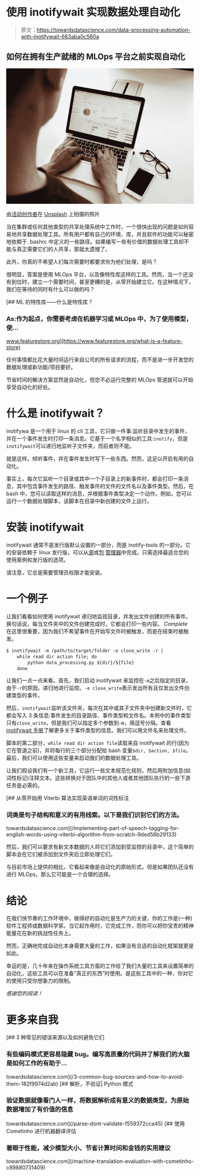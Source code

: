 # 使用 inotifywait 实现数据处理自动化

> 原文：<https://towardsdatascience.com/data-processing-automation-with-inotifywait-663aba0c560a>

## 如何在拥有生产就绪的 MLOps 平台之前实现自动化

![](img/fcb703de2552865a4b870def03c08680.png)

由[活动创作者](https://unsplash.com/@campaign_creators?utm_source=medium&utm_medium=referral)在 [Unsplash](https://unsplash.com?utm_source=medium&utm_medium=referral) 上拍摄的照片

当在集群或任何其他类型的共享处理系统中工作时，一个很快出现的问题是如何容易地共享数据处理工具。所有用户都有自己的环境、库，并且软件的功能可以秘密地依赖于. bashrc 中定义的一些路径。如果编写一些有价值的数据处理工具却不能与真正需要它们的人共享，那就太遗憾了。

此外，你真的不希望人们每次需要时都要求你为他们处理，是吗？

很明显，答案是使用 MLOps 平台，以及像特性库这样的工具。然而，当一个还没有到位时，建立一个需要时间，甚至更糟的是，从零开始建立它。在这种情况下，我们在等待的同时有什么可以做的吗？

[](https://www.featurestore.org/what-is-a-feature-store) [## ML 的特性库——什么是特性库？

### ‍As:作为起点，你需要考虑在机器学习或 MLOps 中，为了使用模型，使…

www.featurestore.org](https://www.featurestore.org/what-is-a-feature-store) 

任何事情都比花大量时间运行来自公司的所有请求的流程，而不是进一步开发您的数据处理或新功能/项目要好。

节省时间的解决方案显然是自动化，但您不必运行完整的 MLOps 管道就可以开始享受自动化的好处。

# 什么是 inotifywait？

inotifywa 是一个用于 linux 的 cli 工具，它只做一件事:监听目录中发生的事件，并在一个事件发生时打印一条消息。它基于一个名字相似的工具:`inotify`，但是`inotifywait`可以递归地监听子文件夹，而前者则不能。

就是这样。倾听事件，并在事件发生时写下一些东西。然而，这足以开启有用的自动化。

事实上，每次它监听一个目录或其中一个子目录上的新事件时，都会打印一条消息，其中包含事件发生的路径、触发事件的文件的文件名以及事件类型。然后，在 bash 中，您可以读取这样的消息，并根据事件类型决定一个动作。例如，您可以运行一个数据处理脚本，该脚本在目录中新创建的文件上运行。

# 安装 inotifywait

inotifywait 通常不是发行版默认设置的一部分，而是 inotify-tools 的一部分。它的安装依赖于 linux 发行版，可以从[源](https://docs.rockylinux.org/books/learning_rsync/06_rsync_inotify/)或[包](https://ubuntu.pkgs.org/20.04/ubuntu-universe-amd64/inotify-tools_3.14-8_amd64.deb.html) [管理器](https://src.fedoraproject.org/rpms/inotify-tools)中完成。只需选择最适合您的使用案例和发行版的选项。

请注意，它总是需要管理员权限才能安装。

# 一个例子

让我们看看如何使用 inotifywait 递归地监视目录，并发出文件创建的所有事件。换句话说，每当文件夹中的文件创建完成时，它都会打印一些内容。 *Complete* 在这里很重要，因为我们不希望事件在开始写文件时被触发，而是在结束时被触发。

```
$ inotifywait -m /path/to/target/folder -e close_write -r |
    while read dir action file; do
        python data_processing.py ${dir}/${file}
    done
```

让我们一点一点来看。首先，我们启动 inotifywait 来监控在`-m`之后指定的目录，由于`-r`的原因，递归地进行监控。`-e close_write`表示发出所有且仅发出文件创建类型的事件。

然后，`inotifywait`监听该文件夹，每次在其中或其子文件夹中创建新文件时，它都会写入 3 条信息:事件发生的目录路径、事件类型和文件名。本例中的事件类型只有`close_write`，但是我们可以指定多个参数到-e，用逗号分隔。查看 [inotifywait 手册](https://linux.die.net/man/1/inotifywait)了解更多关于事件类型的信息。我们可以用文件名来处理文件。

脚本的第二部分，`while read dir action file`读取来自 inotifywait 的行(因为它在管道之前)，并将每行的三个部分分配给 bash 变量`$dir, $action, $file`。最后，我们可以使用这些变量来启动我们的数据处理工具。

让我们假设我们有一个新工具，它运行一些文本规范化规则，然后用附加信息(如词性标记)注释文本。这些转换对于团队中的其他人或者其他团队执行的一些下游任务是必需的。

[](/implementing-part-of-speech-tagging-for-english-words-using-viterbi-algorithm-from-scratch-9ded56b29133) [## 从零开始用 Viterbi 算法实现英语单词的词性标注

### 词类是句子结构和意义的有用线索。以下是我们识别它们的方法。

towardsdatascience.com](/implementing-part-of-speech-tagging-for-english-words-using-viterbi-algorithm-from-scratch-9ded56b29133) 

然后，我们可以要求有新文本数据的人将它们添加到受监控的目录中，这个简单的脚本会在它们被添加到文件夹后立即处理它们。

与目前市场上提供的相比，它看起来像是自动化的原始形式，但是如果团队还没有进行 MLOps，那么它可能是一个合理的选择。

# 结论

在我们快节奏的工作环境中，做得好的自动化是生产力的关键，你的工作是(一种)软件工程师或数据科学家。当它起作用时，它完成工作，而你可以把你宝贵的精神能量花在新的挑战性任务上。

然而，正确地完成自动化本身需要大量的工作，如果没有合适的自动化框架就更是如此。

幸运的是，几十年来在操作系统工具方面的工作给了我们大量的工具来设置简单的自动化，这些工具可以在准备“真正的东西”时使用。是这些工具中的一种，你对它的使用只受你想象力的限制。

*感谢您的阅读！*

# 更多来自我

[](/3-common-bug-sources-and-how-to-avoid-them-182f9974d2ab) [## 3 种常见的错误来源以及如何避免它们

### 有些编码模式更容易隐藏 bug。编写高质量的代码并了解我们的大脑是如何工作的有助于…

towardsdatascience.com](/3-common-bug-sources-and-how-to-avoid-them-182f9974d2ab) [](/parse-dont-validate-f559372cca45) [## 解析，不验证| Python 模式

### 验证数据就像看门人一样，将数据解析成有意义的数据类型，为原始数据增加了有价值的信息

towardsdatascience.com](/parse-dont-validate-f559372cca45) [](/machine-translation-evaluation-with-cometinho-c89880731409) [## 使用 Cometinho 进行机器翻译评估

### 着眼于性能，减少模型大小、节省计算时间和金钱的实用建议

towardsdatascience.com](/machine-translation-evaluation-with-cometinho-c89880731409)